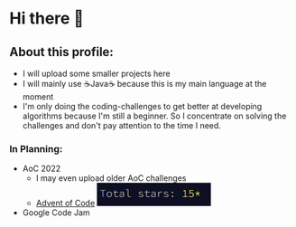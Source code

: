 # Hi there 👋

## About this profile: 
- I will upload some smaller projects here
- I will mainly use ☕Java☕ because this is my main language at the moment
- I'm only doing the coding-challenges to get better at developing algorithms because I'm still a beginner. 
  So I concentrate on solving the challenges and don't pay attention to the time I need.

### In Planning: 
* AoC 2022 
  * I may even upload older AoC challenges
  * [Advent of Code](https://adventofcode.com/)
  ![aocStars](https://github.com/LinusRichter/LinusRichter/blob/main/AoCStars15.PNG)
* Google Code Jam

